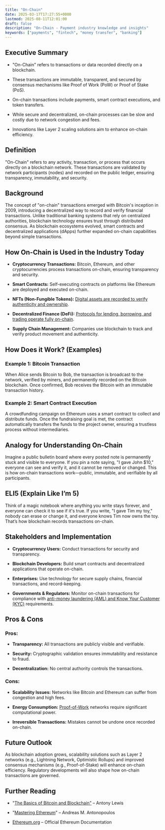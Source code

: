 ```yaml
---
title: "On-Chain"
date: 2025-03-17T17:27:55+0000
lastmod: 2025-08-11T12:01:00
draft: false
description: "On-Chain - Payment industry knowledge and insights"
keywords: ["payments", "fintech", "money transfer", "banking"]
---
```


## Executive Summary

- "On-Chain" refers to transactions or data recorded directly on a blockchain.

- These transactions are immutable, transparent, and secured by consensus mechanisms like Proof of Work (PoW) or Proof of Stake (PoS).

- On-chain transactions include payments, smart contract executions, and token transfers.

- While secure and decentralized, on-chain processes can be slow and costly due to network congestion and fees.

- Innovations like Layer 2 scaling solutions aim to enhance on-chain efficiency.

## Definition 

"On-Chain" refers to any activity, transaction, or process that occurs directly on a blockchain network. These transactions are validated by network participants (nodes) and recorded on the public ledger, ensuring transparency, immutability, and security.

## Background

The concept of "on-chain" transactions emerged with Bitcoin's inception in 2009, introducing a decentralized way to record and verify financial transactions. Unlike traditional banking systems that rely on centralized authorities, blockchain technology ensures trust through distributed consensus. As blockchain ecosystems evolved, smart contracts and decentralized applications (dApps) further expanded on-chain capabilities beyond simple transactions.

## How On-Chain is Used in the Industry Today

- **Cryptocurrency Transactions:** Bitcoin, Ethereum, and other cryptocurrencies process transactions on-chain, ensuring transparency and security.

- **Smart Contracts:** Self-executing contracts on platforms like Ethereum are deployed and executed on-chain.

- **NFTs (Non-Fungible Tokens):** [Digital assets are recorded to verify authenticity and ownership](https://faisalkhanllc.xyz/resources/payments-wiki/n/nft-non-fungible-tokens/).

- **Decentralized Finance (DeFi):** [Protocols for lending, borrowing, and trading operate fully on-chain](https://faisalkhanllc.xyz/resources/payments-wiki/d/decentralized-finance-defi/).

- **Supply Chain Management:** Companies use blockchain to track and verify product movement and authenticity.

## How Does it Work? (Examples)

### Example 1: Bitcoin Transaction

When Alice sends Bitcoin to Bob, the transaction is broadcast to the network, verified by miners, and permanently recorded on the Bitcoin blockchain. Once confirmed, Bob receives the Bitcoin with an immutable transaction history.

### Example 2: Smart Contract Execution

A crowdfunding campaign on Ethereum uses a smart contract to collect and distribute funds. Once the fundraising goal is met, the contract automatically transfers the funds to the project owner, ensuring a trustless process without intermediaries.

## Analogy for Understanding On-Chain

Imagine a public bulletin board where every posted note is permanently stuck and visible to everyone. If you pin a note saying, "I gave John $10," everyone can see and verify it, and it cannot be removed or changed. This is how on-chain transactions work—public, immutable, and verifiable by all participants.

## ELI5 (Explain Like I’m 5)

Think of a magic notebook where anything you write stays forever, and everyone can check it to see if it's true. If you write, "I gave Tim my toy," nobody can erase or change it, and everyone knows Tim now owns the toy. That’s how blockchain records transactions on-chain.

## Stakeholders and Implementation

- **Cryptocurrency Users:** Conduct transactions for security and transparency.

- **Blockchain Developers:** Build smart contracts and decentralized applications that operate on-chain.

- **Enterprises:** Use technology for secure supply chains, financial transactions, and record-keeping.

- **Governments & Regulators:** Monitor on-chain transactions for compliance with [anti-money laundering (AML) and Know Your Customer (KYC)](https://faisalkhanllc.xyz/resources/payments-wiki/k/know-your-customer-kyc-anti-money-laundering-aml/) requirements.

## Pros & Cons

### Pros:

- **Transparency:** All transactions are publicly visible and verifiable.

- **Security:** Cryptographic validation ensures immutability and resistance to fraud.

- **Decentralization:** No central authority controls the transactions.

### Cons:

- **Scalability Issues:** Networks like Bitcoin and Ethereum can suffer from congestion and high fees.

- **Energy Consumption:** [Proof-of-Work](https://faisalkhanllc.xyz/resources/payments-wiki/p/proof-of-work-pow/) networks require significant computational power.

- **Irreversible Transactions:** Mistakes cannot be undone once recorded on-chain.

## Future Outlook

As blockchain adoption grows, scalability solutions such as Layer 2 networks (e.g., Lightning Network, Optimistic Rollups) and improved consensus mechanisms (e.g., Proof-of-Stake) will enhance on-chain efficiency. Regulatory developments will also shape how on-chain transactions are governed.

## Further Reading

- "[The Basics of Bitcoin and Blockchain"](https://booksplea.se/the-basics-of-bitcoins-and-blockchains-an-introduction-to-cryptocurrencies-and-the-technology-that-powers-them-by-antony-lewis/) – Antony Lewis

- "[Mastering Ethereum](https://www.goodreads.com/book/show/33584554-mastering-ethereum)" – Andreas M. Antonopoulos

- [Ethereum.org](http://Ethereum.org) – Official Ethereum Documentation

##